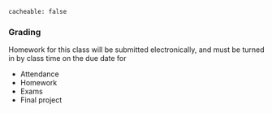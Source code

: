 ```
cacheable: false
```

### Grading

Homework for this class will be submitted electronically, and must be turned in by class time on the due date for

* Attendance
* Homework
* Exams
* Final project
